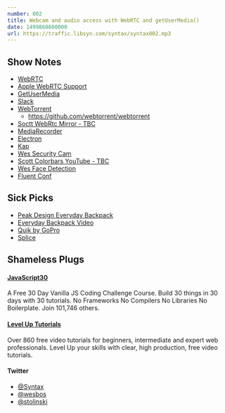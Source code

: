 ```yaml
---
number: 002
title: Webcam and audio access with WebRTC and getUserMedia()
date: 1499860800000
url: https://traffic.libsyn.com/syntax/syntax002.mp3
---
```


## Show Notes
* [WebRTC](https://webrtc.org/)
* [Apple WebRTC Support](https://www.theregister.co.uk/2016/04/13/apple_rolling_webrtc_into_webkit/)
* [GetUserMedia](https://w3c.github.io/mediacapture-main/getusermedia.html)
* [Slack](https://slack.com)
* [WebTorrent](https://webtorrent.io)
  * https://github.com/webtorrent/webtorrent
* [Soctt WebRtc Mirror - TBC](TBC)
* [MediaRecorder](https://developer.mozilla.org/en-US/docs/Web/API/MediaRecorder)
* [Electron](https://electron.atom.io/)
* [Kap](https://getkap.co/)
* [Wes Security Cam](https://github.com/wesbos/HTML5-Security-Camera)
* [Scott Colorbars YouTube - TBC](TBC)
* [Wes Face Detection](https://github.com/wesbos/HTML5-Face-Detection)
* [Fluent Conf](https://conferences.oreilly.com/fluent/fl-ca)

## Sick Picks
* [Peak Design Everyday Backpack](https://www.peakdesign.com/everyday-backpack)
 * [Everyday Backpack Video](https://www.youtube.com/watch?v=Wf8US4LJp1w)
* [Quik by GoPro](https://quik.gopro.com)
* [Splice](https://spliceapp.com/)

## Shameless Plugs
#### [JavaScript30](https://javascript30.com)
A Free 30 Day Vanilla JS Coding Challenge Course. Build 30 things in 30 days with 30 tutorials.
No Frameworks No Compilers No Libraries No Boilerplate. Join 101,746 others.

#### [Level Up Tutorials](https://leveluptutorials.com/)
Over 860 free video tutorials for beginners, intermediate and expert web professionals. Level Up your skills with clear, high production, free video tutorials.

#### Twitter
 * [@Syntax](https://twitter.com/syntaxfm)
 * [@wesbos](https://twitter.com/wesbos)
 * [@stolinski](https://twitter.com/stolinski)
